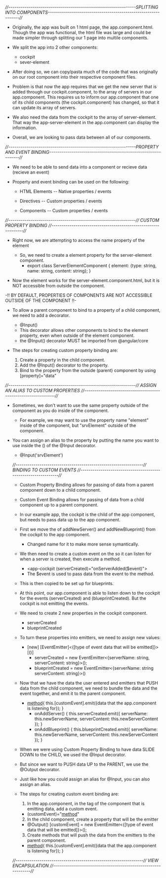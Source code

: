 *//----------------------------------------------------------------SPLITTING INTO COMPONENTS---------------------------------------------------------------//*

+ Originally, the app was built on 1 html page, the app.component.html. Though the app was functional, the html file was large and could be made simpler through splitting our 1 page into multile components.

+ We split the app into 2 other components:
    - cockpit
    - sever-element

+ After doing so, we can copy/pasta much of the code that was originally on our root component into their respective component files.

+ Problem is that now the app requires that we get the new server that is added through our cockpit.component, to the array of servers in our app.component.
This requires us to inform our app.component that one of its child components (the cockpit.component) has changed, so that it can update its array of servers.

+ We also need the data from the cockpit to the array of server-element. That way the app-server-element in the app.component can display the information.

+ Overall, we are looking to pass data between all of our components.

*//----------------------------------------------------------------PROPERTY AND EVENT BINDING---------------------------------------------------------------//*

+ We need to be able to send data into a component or recieve data (recieve an event)

+ Property and event binding can be used on the following:

    - HTML Elements
       -- Native properties / events

    - Directives
      -- Custom properties / events

    - Components
      -- Custom properties / events

*//----------------------------------------------------------------// CUSTOM PROPERTY BINDING //---------------------------------------------------------------//*

+ Right now, we are attempting to access the name property of the element
  - So, we need to create a element property for the server-element component.
    *   export class ServerElementComponent {
      element: {type: string, name: string, content: string};
    }

+ Now the element works for the server-element.component.html, but it is NOT accessible from outside the component.

-!! BY DEFAULT, PROPERTIES OF COMPONENTS ARE NOT ACCESSIBLE OUTSIDE OF THE COMPONENT !!-

+ To allow a parent component to bind to a property of a child component, we need to add a decorator.
  - @Input()
  - This decorator allows other components to bind to the element property, even when outside of the element component.
  - the @Input() decorator MUST be imported from @angular/core

+ The steps for creating custom property binding are:
  1. Create a property in the child component.
  2. Add the @Input() decorator to the property.
  3. Bind to the property from the outside (parent) component by using [property]="data"


*//----------------------------------------------------------------// ASSIGN AN ALIAS TO CUSTOM PROPERTIES //---------------------------------------------------------------//*

+ Sometimes, we don't want to use the same property outside of the component as you do inside of the component.
  - For example, we may want to use the property name "element" inside of the component, but "srvElement" outside of the component.

+ You can assign an alias to the property by putting the name you want to use inside the () of the @Input decorator.
  - @Input('srvElement')

  *//----------------------------------------------------------------// BINDING TO CUSTOM EVENTS //---------------------------------------------------------------//*

  + Custom Property Binding allows for passing of data from a parent component down to a child component.

  + Custom Event Binding allows for passing of data from a child component up to a parent component.

  + In our example app, the cockpit is the child of the app component, but needs to pass data up to the app component.

  + First we move the of addNewServer() and addNewBlueprint() from the cockpit to the app component.
    - Changed name for it to make more sense symantically.
  
  + We then need to create a custom event on the <app-cockpit> so it can listen for when a server is created, then execute a method.
    - <app-cockpit (serverCreated)="onServerAdded($event)">
    - The $event is used to pass data from the event to the method.

  + This is then copied to be set up for blueprints.

  + At this point, our app.component is able to listen down to the cockpit for the events (serverCreated) and (blueprintCreated). But the cockpit is not emitting the events.

  + We need to create 2 new properties in the cockpit component.
    - serverCreated
    - blueprintCreated

  + To turn these properties into emitters, we need to assign new values:
    - [new] [EventEmitter]<{[type of event data that will be emitted]}>[()]
      * serverCreated = new EventEmitter<{serverName: string, serverContent: string}>();
      * blueprintCreated = new EventEmitter<{serverName: string serverContent: string}>()

  + Now that we have the data the user entered and emitters that PUSH data from the child component, we need to bundle the data and the event together, and emit it to the parent component.
    - [method](){
      this.[customEvent].emit({data that the app.component is listening for});
      }
        * onAddServer() {
          this.serverCreated.emit({
            serverName: this.newServerName,
            serverContent: this.newServerContent
          });
        }
        * onAddBlueprint() {
          this.blueprintCreated.emit({
            serverName: this.newServerName,
            serverContent: this.newServerContent
          });
        }

  + When we were using Custom Property Binding to have data SLIDE DOWN to the CHILD, we used the @Input decorator.

  + But since we want to PUSH data UP to the PARENT, we use the @Output decorator.

  + Just like how you could assign an alias for @Input, you can also assign an alias.

  + The steps for creating custom event binding are:
    1. In the app.component, in the tag of the component that is emitting data, add a custom event.
      - (customEvent)="[method]($event)"
    2. In the child component, create a property that will be the emitter
      - @Output() [customEvent] = new EventEmitter<{[type of event data that will be emitted]}>();
    3. Create methods that will push the data from the emitters to the parent component.
      - [method](){
        this.[customEvent].emit({data that the app.component is listening for});
        }

  *//----------------------------------------------------------------// VIEW ENCAPSULATION //---------------------------------------------------------------//*

  